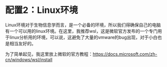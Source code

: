 # 配置2：Linux环境

Linux环境对于生物信息学而言，是一个必备的环境，所以我们得确保自己的电脑有一个可以用的linux环境。在这里，我推荐wsl，这是微软官方发布的一个专门用于linux分析用的环境，可以说，这避免了大量的vmware的bug出现，对于小白也是相当友好的。

为了简单起见，我这里放上微软的官方教程：https://docs.microsoft.com/zh-cn/windows/wsl/install

